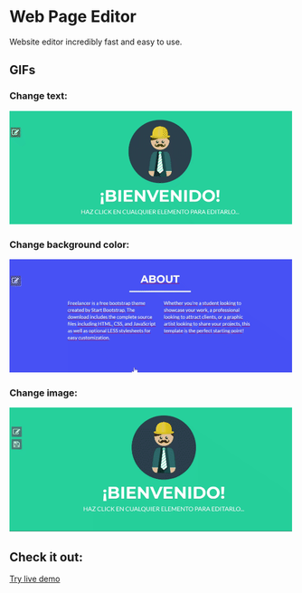 # Web Page Editor

Website editor incredibly fast and easy to use.

## GIFs

### Change text:
![Change Text](docs/capture-1.gif)

### Change background color:
![Change Color](docs/capture-2.gif)

### Change image:
![Change Image](docs/capture-3.gif)

## Check it out:

[Try live demo](http://bit.ly/2uUn3nQ)
